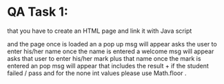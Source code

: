# QA Task 1:
that you have to create an HTML page and link it with Java script 

and the page once is loaded an a pop up msg will appear asks the user to enter his/her
name once the name is entered a welcome msg will appear asks that user to enter his/her mark plus that name once the mark is entered an pop msg will appear that includes the result + if the student failed / pass and for the none int values please use Math.floor .